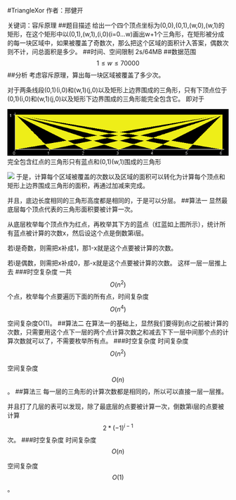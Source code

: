 #TriangleXor
作者：邢健开

关键词：容斥原理
##题目描述
给出一个四个顶点坐标为(0,0),(0,1),(w,0),(w,1)的矩形，在这个矩形中以(0,1),(w,1),(i,0)(i=0...w)画出w+1个三角形，在矩形被分成的每一块区域中，如果被覆盖了奇数次，那么把这个区域的面积计入答案，偶数次则不计，问总面积是多少。
##时间、空间限制
2s/64MB
##数据范围
$$1\le w\le 70000$$
##分析
考虑容斥原理，算出每一块区域被覆盖了多少次。

对于两条线段(0,1)(i,0)和(w,1)(j,0)以及矩形上边界围成的三角形，只有下顶点位于(0,1)(i,0)和(w,1)(j,0)以及矩形下边界围成的三角形能完全包含它。
即对于

![](TC-SRM-587-div1-550/solution/1.png)
完全包含红点的三角形只有蓝点和(0,1)(w,1)围成的三角形

![](solution/2.png)
于是，计算每个区域被覆盖的次数以及区域的面积可以转化为计算每个顶点和矩形上边界围成三角形的面积，再通过加减来完成。

并且，底边长度相同的三角形高度都是相同的，于是可以分层。
##算法一
显然最底层每个顶点代表的三角形面积要被计算一次。

从底层枚举每个顶点作为红点，再枚举其下方的蓝点（红蓝如上图所示），统计所有蓝点被计算的次数x，然后设这个点是倒数第i层。

若i是奇数，则需把x补成1，那1-x就是这个点要被计算的次数。

若i是偶数，则需把x补成0，那-x就是这个点要被计算的次数。
这样一层一层推上去
###时空复杂度
一共$$O(n^2)$$个点，枚举每个点要遍历下面的所有点，时间复杂度$$O(n^4)$$

空间复杂度O(1)。
##算法二
在算法一的基础上，显然我们要得到点i之前被计算的次数，只需要用这个点下一层的两个点计算次数之和减去下下一层中间那个点的计算次数就可以了，不需要枚举所有点。
###时空复杂度
时间复杂度$$O(n^2)$$

空间复杂度$$O(n)$$。
##算法三
每一层的三角形的计算次数都是相同的，所以可以直接一层一层推。

并且打了几层的表可以发现，除了最底层的点要被计算一次，倒数第i层的点要被计算$$2*(-1)^{i-1}$$次。
###时空复杂度
时间复杂度$$O(n)$$

空间复杂度$$O(1)$$。

